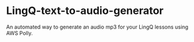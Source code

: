 # LingQ-text-to-audio-generator
An automated way to generate an audio mp3 for your LingQ lessons using AWS Polly.
